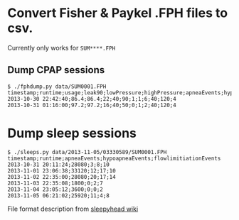 # Convert Fisher & Paykel .FPH files to csv.

Currently only works for `SUM****.FPH`


## Dump CPAP sessions
```
$ ./fphdump.py data/SUM0001.FPH
timestamp;runtime;usage;leak90;lowPressure;highPressure;apneaEvents;hypoapneaEvents;flowlimitiationEvents;pressure1;pressure2;humiditySetting
2013-10-30 22:42:40;86.4;86.4;22;40;90;1;1;6;40;120;4
2013-10-31 01:16:00;97.2;97.2;16;40;50;0;1;2;40;120;4
```

# Dump sleep sessions
```
$ ./sleeps.py data/2013-11-05/03330589/SUM0001.FPH
timestamp;runtime;apneaEvents;hypoapneaEvents;flowlimitiationEvents
2013-10-31 20:11:24;28080;3;8;10
2013-11-01 23:06:38;33120;12;17;10
2013-11-02 22:35:00;28080;20;17;14
2013-11-03 22:35:08;1800;0;2;7
2013-11-04 23:05:12;3600;0;0;2
2013-11-05 06:21:02;25920;11;4;8
```

File format description from [sleepyhead wiki](http://sourceforge.net/apps/mediawiki/sleepyhead/index.php?title=Icon)